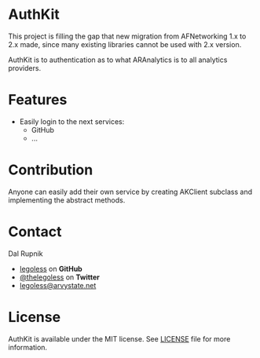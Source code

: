 AuthKit
=======

This project is filling the gap that new migration from AFNetworking 1.x to 2.x made, since many existing libraries cannot be used with 2.x version.

AuthKit is to authentication as to what ARAnalytics is to all analytics providers.

# Features

- Easily login to the next services:
  - GitHub
  - ...

# Contribution

Anyone can easily add their own service by creating AKClient subclass and implementing the abstract methods.

Contact
======

Dal Rupnik

- [legoless](https://github.com/legoless) on **GitHub**
- [@thelegoless](https://twitter.com/thelegoless) on **Twitter**
- [legoless@arvystate.net](mailto:legoless@arvystate.net)

License
======

AuthKit is available under the MIT license. See [LICENSE](https://github.com/Legoless/AuthKit/blob/master/LICENSE) file for more information.
